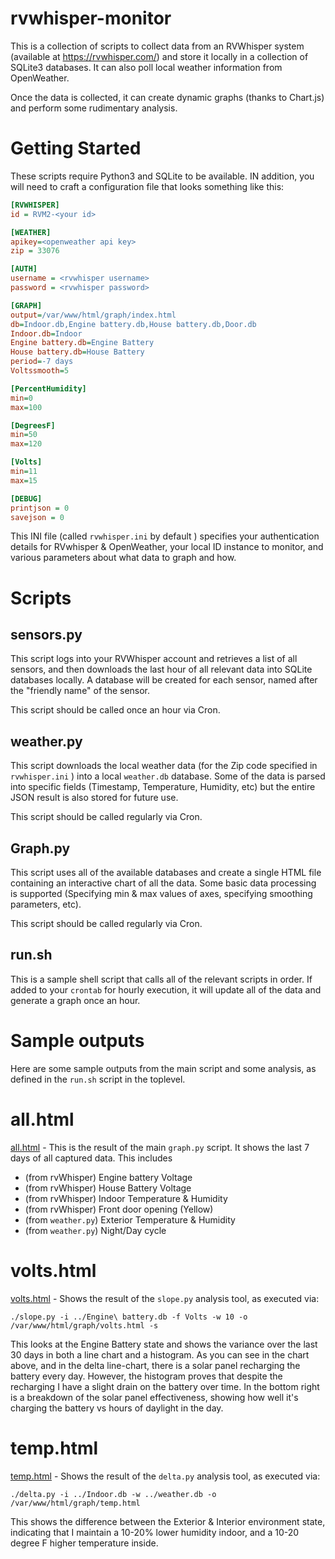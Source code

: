 # rvwhisper-monitor

This is a collection of scripts to collect data from an RVWhisper system (available at https://rvwhisper.com/) and 
store it locally in a collection of SQLite3 databases.  It can also poll local weather information from OpenWeather. 

Once the data is collected, it can create dynamic graphs (thanks to Chart.js) and perform some rudimentary analysis.

# Getting Started
These scripts require Python3 and SQLite to be available.  IN addition, you will need to craft a configuration file
that looks something like this:

```ini
[RVWHISPER]
id = RVM2-<your id>

[WEATHER]
apikey=<openweather api key>
zip = 33076

[AUTH]
username = <rvwhisper username>
password = <rvwhisper password>

[GRAPH]
output=/var/www/html/graph/index.html
db=Indoor.db,Engine battery.db,House battery.db,Door.db
Indoor.db=Indoor
Engine battery.db=Engine Battery
House battery.db=House Battery
period=-7 days
Voltssmooth=5

[PercentHumidity]
min=0
max=100

[DegreesF]
min=50
max=120

[Volts]
min=11
max=15

[DEBUG]
printjson = 0
savejson = 0
```

This INI file (called `rvwhisper.ini` by default ) specifies your authentication details for RVwhisper & OpenWeather, your
local ID instance to monitor, and various parameters about what data to graph and how.

# Scripts
## sensors.py
This script logs into your RVWhisper account and retrieves a list of all sensors, and then downloads the last hour of all relevant
data into SQLite databases locally.  A database will be created for each sensor, named after the "friendly name" of the sensor.  

This script should be called once an hour via Cron.

## weather.py
This script downloads the local weather data (for the Zip code specified in `rvwhisper.ini` ) into a local `weather.db` database.  Some of 
the data is parsed into specific fields (Timestamp, Temperature, Humidity, etc) but the entire JSON result is also stored for future use.  

This script should be called regularly via Cron.

## Graph.py
This script uses all of the available databases and create a single HTML file containing an interactive chart of all the data.  Some basic data
processing is supported (Specifying min & max values of axes, specifying smoothing parameters, etc).

This script should be called regularly via Cron.

## run.sh
This is a sample shell script that calls all of the relevant scripts in order.  If added to your `crontab` for hourly execution, it will update
all of the data and generate a graph once an hour.

# Sample outputs 
Here are some sample outputs from the main script and some analysis,
as defined in the `run.sh` script in the toplevel.

# all.html
[all.html](https://yeraze.github.io/rvwhisper-monitor/samples/all.html) - This is the result of the main `graph.py` script. It shows 
the last 7 days of all captured data.  This includes
* (from rvWhisper) Engine battery Voltage
* (from rvWhisper) House Battery Voltage
* (from rvWhisper) Indoor Temperature & Humidity
* (from rvWhisper) Front door opening (Yellow)
* (from `weather.py`) Exterior Temperature & Humidity
* (from `weather.py`) Night/Day cycle

# volts.html
[volts.html](https://yeraze.github.io/rvwhisper-monitor/samples/volts.html) - Shows the result of the `slope.py` analysis tool, as executed
via:
```
./slope.py -i ../Engine\ battery.db -f Volts -w 10 -o /var/www/html/graph/volts.html -s
```
This looks at the Engine Battery state and shows the variance over the last 30 days in both 
a line chart and a histogram.  As you can see in the chart above, and in the delta line-chart, there
is a solar panel recharging the battery every day. However, the histogram proves that despite the recharging
I have a slight drain on the battery over time.  In the bottom right is a breakdown of the solar panel effectiveness, showing
how well it's charging the battery vs hours of daylight in the day.

# temp.html
[temp.html](https://yeraze.github.io/rvwhisper-monitor/samples/temp.html) - Shows the result of the `delta.py` analysis tool, as executed via:
```
./delta.py -i ../Indoor.db -w ../weather.db -o /var/www/html/graph/temp.html
```

This shows the difference between the Exterior & Interior environment state, indicating that
I maintain a 10-20% lower humidity indoor, and a 10-20 degree F higher temperature inside.
